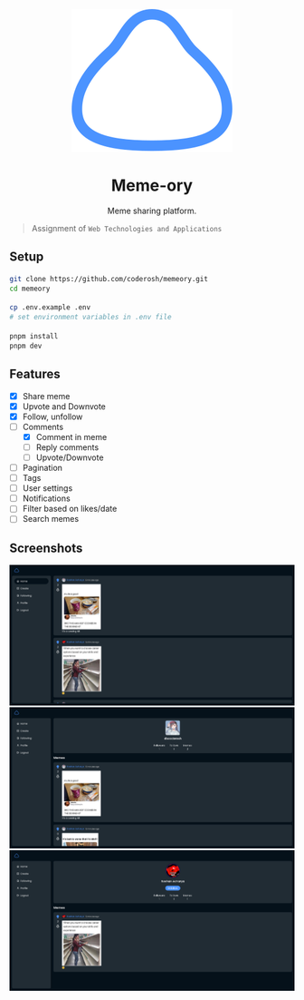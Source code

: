 <p align="center">
    <img src="./public/logo.svg" />
</p>

<h1 align="center">Meme-ory</h1>

<p align="center">Meme sharing platform.</p>

> Assignment of `Web Technologies and Applications`

## Setup

```sh
git clone https://github.com/coderosh/memeory.git
cd memeory

cp .env.example .env
# set environment variables in .env file

pnpm install
pnpm dev
```

## Features

- [x] Share meme
- [x] Upvote and Downvote
- [x] Follow, unfollow
- [ ] Comments
  - [x] Comment in meme
  - [ ] Reply comments
  - [ ] Upvote/Downvote
- [ ] Pagination
- [ ] Tags
- [ ] User settings
- [ ] Notifications
- [ ] Filter based on likes/date
- [ ] Search memes

## Screenshots

![home](./screenshots/home.png)
![my profile](./screenshots/myprofile.png)
![user profile](./screenshots/userprofile.png)
